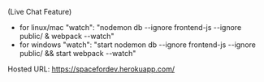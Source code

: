 (Live Chat Feature)
* for linux/mac
"watch": "nodemon db --ignore frontend-js --ignore public/ & webpack --watch"
* for windows
"watch": "start nodemon db --ignore frontend-js --ignore public/ && start webpack --watch"

Hosted URL: https://spacefordev.herokuapp.com/
